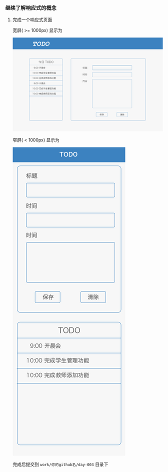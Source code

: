 ### 继续了解响应式的概念
1. 完成一个响应式页面

	宽屏( >= 1000px) 显示为
	
	![](images/todo_list_full.jpg)
	
	窄屏( < 1000px) 显示为
	
	![](images/todo_list_mobile.jpg)
	
	完成后提交到 `work/你的github名/day-003` 目录下


